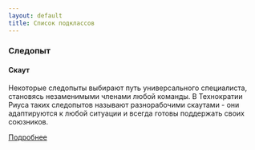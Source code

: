 ```yaml
---
layout: default
title: Список подклассов
---
```


### Следопыт

#### Скаут
Некоторые следопыты выбирают путь универсального специалиста, становясь незаменимыми членами любой команды. В Технократии Риуса таких следопытов называют разнорабочими скаутами - они адаптируются к любой ситуации и всегда готовы поддержать своих союзников.

[Подробнее](/ranger-scout)